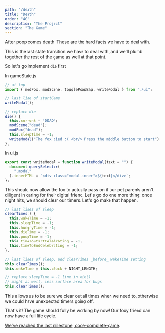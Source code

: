 ```yaml
---
path: "/death"
title: "Death"
order: "4G"
description: "The Project"
section: "The Game"
---
```


After poop comes death. These are the hard facts we have to deal with.

This is the last state transition we have to deal with, and we'll plumb together the rest of the game as well at that point.

So let's go implement `die` first

In gameState.js

```javascript
// at top
import { modFox, modScene, togglePoopBag, writeModal } from "./ui";

// last line of startGame
writeModal();

// replace die
die() {
  this.current = "DEAD";
  modScene("dead");
  modFox("dead");
  this.sleepTime = -1;
  writeModal("The fox died :( <br/> Press the middle button to start");
},
```

In ui.js

```javascript
export const writeModal = function writeModal(text = "") {
  document.querySelector(
    ".modal"
  ).innerHTML = `<div class="modal-inner">${text}</div>`;
};
```

This should now allow the fox to actually pass on if our pet parents aren't diligent in caring for their digital friend. Let's go do one more thing: once night hits, we should clear our timers. Let's go make that happen.

```javascript
// last lines of sleep
clearTimes() {
  this.wakeTime = -1;
  this.sleepTime = -1;
  this.hungryTime = -1;
  this.dieTime = -1;
  this.poopTime = -1;
  this.timeToStartCelebrating = -1;
  this.timeToEndCelebrating = -1;
},

// last lines of sleep, add clearTimes _before_ wakeTime setting
this.clearTimes();
this.wakeTime = this.clock + NIGHT_LENGTH;

// replace sleepTime = -1 line in die()
// might as well, less surface area for bugs
this.clearTimes();
```

This allows us to be sure we clear out all times when we need to, otherwise we could have unexpected timers going off.

That's it! The game should fully be working by now! Our foxy friend can now have a full life cycle.

[We've reached the last milestone, code-complete-game][code].

[code]: https://github.com/btholt/project-files-for-fox-game/tree/master/code-complete-game

